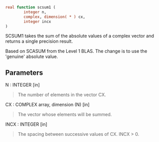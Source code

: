 ```fortran
real function scsum1 (
		integer n,
		complex, dimension( * ) cx,
		integer incx
)
```

SCSUM1 takes the sum of the absolute values of a complex
vector and returns a single precision result.

Based on SCASUM from the Level 1 BLAS.
The change is to use the 'genuine' absolute value.

## Parameters
N : INTEGER [in]
> The number of elements in the vector CX.

CX : COMPLEX array, dimension (N) [in]
> The vector whose elements will be summed.

INCX : INTEGER [in]
> The spacing between successive values of CX.  INCX > 0.
